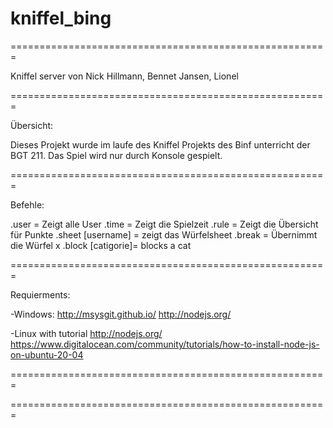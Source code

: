 # kniffel_bing

=======================================================

Kniffel server von Nick Hillmann, Bennet Jansen, Lionel

=======================================================

Übersicht:

Dieses Projekt wurde im laufe des Kniffel Projekts des
Binf unterricht der BGT 211. Das Spiel wird nur durch 
Konsole gespielt.


=======================================================

Befehle:

.user             = Zeigt alle User
.time             = Zeigt die Spielzeit
.rule             = Zeigt die Übersicht für Punkte
.sheet [username] = zeigt das Würfelsheet 
.break            = Übernimmt die Würfel x
.block [catigorie]= blocks a cat

=======================================================

Requierments:

-Windows:
    http://msysgit.github.io/
    http://nodejs.org/

-Linux with tutorial 
    http://nodejs.org/
    https://www.digitalocean.com/community/tutorials/how-to-install-node-js-on-ubuntu-20-04

=======================================================

=======================================================
